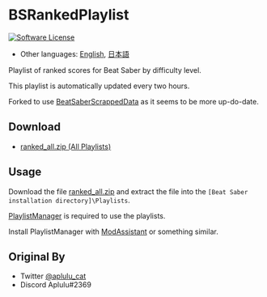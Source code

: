 # BSRankedPlaylist

[![Software License](https://img.shields.io/badge/license-MIT-brightgreen.svg)](LICENSE)

* Other languages: [English](README.md), [日本語](README.ja.md)

Playlist of ranked scores for Beat Saber by difficulty level.

This playlist is automatically updated every two hours.

Forked to use [BeatSaberScrappedData](https://github.com/andruzzzhka/BeatSaberScrappedData) as it seems to be more up-do-date.

## Download

 * [ranked_all.zip (All Playlists)](https://github.com/ChrisJAllan/bs-ranked-playlist/releases/latest/download/ranked_all.zip)

## Usage

Download the file [ranked_all.zip](https://github.com/ChrisJAllan/bs-ranked-playlist/releases/latest/download/ranked_all.zip
                  ) and extract the file into the `[Beat Saber installation directory]\Playlists`.

[PlaylistManager](https://github.com/rithik-b/PlaylistManager) is required to use the playlists.

Install PlaylistManager with [ModAssistant](https://github.com/Assistant/ModAssistant) or something similar.

## Original By

* Twitter [@aplulu_cat](https://twitter.com/aplulu_cat)
* Discord Aplulu#2369
